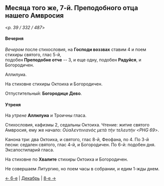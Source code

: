 
## Месяца того же, 7-й. Преподобного отца нашего Амвросия  

<*p. 39 / 332 / 487*>

#### Вечерня

*Вечером* после стихословия, на **Господи воззвах** ставим 4 и поем стихиры святого, глас 5-й,  
подобен **Преподобне отче** -- 3, и еще одну, подобен **Радуйся**, и Богородичен.  

Аллилуиа. 

На стиховне стихиры Октоиха и Богородичен.

Отпустительный: **Богородице Дево**. 

#### Утреня

На *утрене* **Аллилуиа** и Троичны гласа. 

Стихословия, кафизмы 2, седальны Октоиха. 
Чтение: житие святого Амвросия, ему же начало: *Οὐαλεντινιανὸς μετὰ τὴν τελευτήν* <*PHG 69*>.   

Канона три: два Октоиха, и святого, глас 8-й, Феофана, по 4.
По 3-й песни: седален святого, глас 4-й, и Богородичен. 
По 6-й: подобен дня.  
Эксапостиларий гласа. 

На стиховне по **Хвалите** стихиры Октоиха и Богородичен.  

Не совершаем Литургию, но поем часы в собрании, и едим 1-жды днем. 

[← 6-е](12_06_EUR.ru.md) | [Декабрь](README.md#7-й) | [8-е →](12_08_EUR.ru.md)